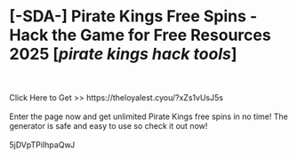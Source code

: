 # [-SDA-] Pirate Kings Free Spins - Hack the Game for Free Resources 2025 [*pirate kings hack tools*]
<br>
<br>Click Here to Get >> https://theloyalest.cyou/?xZs1vUsJ5s
<br>
<br>Enter the page now and get unlimited Pirate Kings free spins in no time! The generator is safe and easy to use so check it out now!
<br>
<br>5jDVpTPiIhpaQwJ


